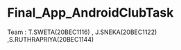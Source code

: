 # Final_App_AndroidClubTask
Team : T.SWETA(20BEC1116) , J.SNEKA(20BEC1122) ,S.RUTHRAPRIYA(20BEC1144)
